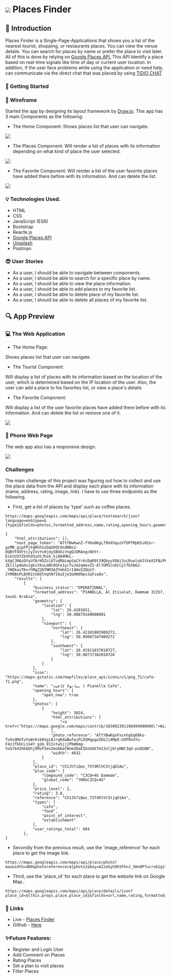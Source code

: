 # ![](https://ga-dash.s3.amazonaws.com/production/assets/logo-9f88ae6c9c3871690e33280fcf557f33.png)  Places Finder
## :round_pushpin: Introduction
Places Finder is a Single-Page-Applications that shows you a list of the nearest tourist, shopping, or restaurants places. You can view the venue details. You can search for places by name or prefer the place to visit later. All of this is done by relying on <a href= 'https://developers.google.com/places/web-service/overview'> Google Places API.</a> This API Identify a place based on real-time signals like time of day or current user location. In addition, if the user face problems while using the application or need help, can communicate via the direct chat that was placed by using <a href= 'https://developers.google.com/places/web-service/overview'>TIDIO CHAT</a>

### :dart: Getting Started
### :pencil: Wireframe
Started the app by designing its layout framework by <a href= 'https://app.diagrams.net/'>Draw.io</a>. This app has 3 main Components as the following:

- The Home Component:
Shows places list that user can navigate.
<img src="img/Home.PNG">

- The Places Component:
Will render a list of places with its information depending on what kind of place the user selected.
<img src="img/places.PNG">

- The Favorite Component:
Will render a list of the user favorite places have added there before with its information. And can delete the list.
<img src="img/fav.PNG">


### :bulb: Technologies Used.
* HTML
* CSS
* JavaScript (ES6)
* Bootstrap
* Reacte js
* <a href= 'https://developers.google.com/places/web-service/overview'>Google Places API</a> 
* <a href= 'https://unsplash.com/developers'>Unsplash</a> 
* Postman 

### :sunglasses: User Stories
* As a user, I should be able to navigate between components.
* As a user, I should be able to search for a specific place by name.
* As a user, I should be able to view the place information.
* As a user, I should be able to add places to my favorite list.
* As a user, I should be able to delete place of my favorite list.
* As a user, I should be able to delete all places of my favorite list.

## :mag: App Preview

### :computer: The Web Application
- The Home Page:

Shows places list that user can navigate.
- The Tourist Component:

Will display a list of places with its information based on the location of the user, which is determined based on the IP location of the user. Also, the user can add a place to his favorites list, or view a place's details
- The Favorite Component:

Will display a list of the user favorite places have added there before with its information. And can delete the list or remove one of it.

<img src="img/webapp.gif">

### :iphone: Phone Web Page
The web app also has a responsive design.

<img src="img/phoneapp.gif">

### Challenges
The main challenge of this project was figuring out how to collect and use the place data from the API and display each place with its information (name, address, rating, image, link). I have to use three endpoints as the following.

- First, get a list of places by 'type' such as coffee places. 

```
https://maps.googleapis.com/maps/api/place/textsearch/json?language=en&type=&{type}&fields=photos,formatted_address,name,rating,opening_hours,geometry&key=AIzaSyCHh5FhnJ_5HnOPfucrx62gz7tT3BYgnng
```

```
{
    "html_attributions": [],
    "next_page_token": "ATtYBwKwnZ-fYKo8KgL79UXVquzVTOPTMpK5i02nr-gzMN_gipFPjFgMnhSzDq0XQCOndNNs2-DQBYF49YtczyIVvYv0jmySBUXiYngQJURAngcNXtt-EiktU3YZbVhd3zdtJhxb_kjA84MkL-kXgCJMAzDYyUf8rKDZcLbTudRbLmpSaCYr6cDqR9t39QbyuYOAi3vLRuwloUJtXeXIFBiPKD66qb2uhrbNhB6GnlOy4oAZjnF-ZEi1lpdwdvzgkitKuLmNC8GFe1ycTuJm2qmexIS-Al7GMSlnbCCylfbXb62-_YWQkavTKvrhMgZ26TNM3AZYmhX1rI4Ho5ZQUzY-zYM0BsPLBVR1toKDlhqhNfIAiEje1UdHd9pvJqFza8o",
    "results": [
        {
            "business_status": "OPERATIONAL",
            "formatted_address": "PIANOLLA, Al Itisalat, Dammam 32257, Saudi Arabia",
            "geometry": {
                "location": {
                    "lat": 26.4203651,
                    "lng": 50.08879160000001
                },
                "viewport": {
                    "northeast": {
                        "lat": 26.42181802989272,
                        "lng": 50.09007347989272
                    },
                    "southwest": {
                        "lat": 26.41911837010727,
                        "lng": 50.08737382010728
                    }
                }
            },
            "icon": "https://maps.gstatic.com/mapfiles/place_api/icons/v1/png_71/cafe-71.png",
            "name": "بيانولا كافيه | Pianolla Cafe",
            "opening_hours": {
                "open_now": true
            },
            "photos": [
                {
                    "height": 3024,
                    "html_attributions": [
                        "<a href=\"https://maps.google.com/maps/contrib/103092301198494980986\">Wizy</a>"
                    ],
                    "photo_reference": "ATtYBwKqxFxsxhgEqO8ks-Tx9sQMeTuYuWrKsk0Vgi0JrqR4wBwfwiPLDSMqpgoZEGJj4Mp0-UVP9nSYu-F4zJfkbCLsS4Y_g2m_91IxtwSjjjPbW6mg-5vb7k42HkbbhjXMzFSen2mo6boCWnm3DaEIGoGUkfmI3nlj6ryHBC3qU-psQGQN",
                    "width": 4032
                }
            ],
            "place_id": "ChIJh7iQws_7ST4RlVC5tjqD1Ao",
            "plus_code": {
                "compound_code": "C3CQ+4G Dammam",
                "global_code": "7HRGC3CQ+4G"
            },
            "price_level": 2,
            "rating": 3.8,
            "reference": "ChIJh7iQws_7ST4RlVC5tjqD1Ao",
            "types": [
                "cafe",
                "food",
                "point_of_interest",
                "establishment"
            ],
            "user_ratings_total": 684
        },
}
```
- Secondly from the previous result, use the 'image_reference' for each place to get the image link.
```
https://maps.googleapis.com/maps/api/place/photo?maxwidth=400&photoreference=${photo}&key=AIzaSyCHh5FhnJ_5HnOPfucrx62gz7tT3BYgnng
```
- Third, use the 'place_id' for each place to get the website link on Google Map..

```
https://maps.googleapis.com/maps/api/place/details/json?place_id=${this.props.place.place_id}&fields=url,name,rating,formatted_phone_number&key=AIzaSyCHh5FhnJ_5HnOPfucrx62gz7tT3BYgnng
```

### :link: Links
* Live - <a href='https://pages.git.generalassemb.ly/fatmahhelal/Second-Project/'/> Places Finder </a>
* Github - <a href='https://git.generalassemb.ly/fatmahhelal/Second-Project'> Here </a>

### :sparkles:Future Features:
- Register and Login User
- Add Comment on Places
- Rating Places
- Set a plan to visit places 
- Filter Places
